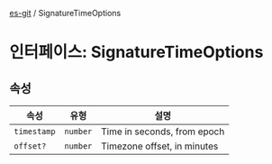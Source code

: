 [es-git](../globals.md) / SignatureTimeOptions

# 인터페이스: SignatureTimeOptions

## 속성

| 속성 | 유형 | 설명 |
| ------ | ------ | ------ |
| <a id="timestamp"></a> `timestamp` | `number` | Time in seconds, from epoch |
| <a id="offset"></a> `offset?` | `number` | Timezone offset, in minutes |

